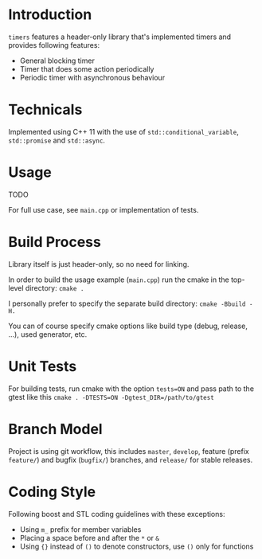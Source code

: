 # Introduction
`timers` features a header-only library that's implemented timers and provides following features:
* General blocking timer
* Timer that does some action periodically
* Periodic timer with asynchronous behaviour

# Technicals
Implemented using C++ 11 with the use of `std::conditional_variable`, `std::promise` and `std::async`.

# Usage
TODO

For full use case, see `main.cpp` or implementation of tests.

# Build Process
Library itself is just header-only, so no need for linking.

In order to build the usage example (`main.cpp`) run the cmake in the top-level directory: `cmake .`

I personally prefer to specify the separate build directory: `cmake -Bbuild -H.`

You can of course specify cmake options like build type (debug, release, ...), used generator, etc.

# Unit Tests
For building tests, run cmake with the option `tests=ON` and pass path to the gtest like this
`cmake . -DTESTS=ON -Dgtest_DIR=/path/to/gtest`

# Branch Model
Project is using git workflow, this includes `master`, `develop`, feature (prefix `feature/`) and bugfix (`bugfix/`) branches, and `release/` for stable releases. 

# Coding Style
Following boost and STL coding guidelines with these exceptions:
* Using `m_` prefix for member variables
* Placing a space before and after the `*` or `&`
* Using `{}` instead of `()` to denote constructors, use `()` only for functions
